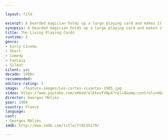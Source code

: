 ```yaml
---

layout: film

excerpt: A bearded magician holds up a large playing card and makes it larger. He tears up a card of a queen, burns the torn bits, and a life-size Queen of Hearts card appears; then, it becomes alive. The magician puts her back into the card. The same thing happens with the King of Clubs&#58; the card becomes alive. The king removes his costume, and there's something very familiar about him.
synopsis: A bearded magician holds up a large playing card and makes it larger. He tears up a card of a queen, burns the torn bits, and a life-size Queen of Hearts card appears; then, it becomes alive. The magician puts her back into the card. The same thing happens with the King of Clubs&#58; the card becomes alive. The king removes his costume, and there's something very familiar about him.
title: The Living Playing Cards
runtime: 3
genre: 
- Early Cinema
- Short
- Comedy
- Fantasy
- Silent
silent: yes
decade: 1900s
recommended: 
editors-rating: 3
image:  /feature-images/Les-cartes-vivantes-1905.jpg  
video: https://www.youtube.com/embed/elEkovFV8p4?rel=0&amp;controls=0&amp;showinfo=0
director: Georges Méliès
year: 1904
country: France
language: 
cast:
- Georges Méliès
imdb: http://www.imdb.com/title/tt0135179/

---
```


